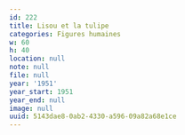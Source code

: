 ```yaml
---
id: 222
title: Lisou et la tulipe
categories: Figures humaines
w: 60
h: 40
location: null
note: null
file: null
year: '1951'
year_start: 1951
year_end: null
image: null
uuid: 5143dae8-0ab2-4330-a596-09a82a68e1ce
---
```


